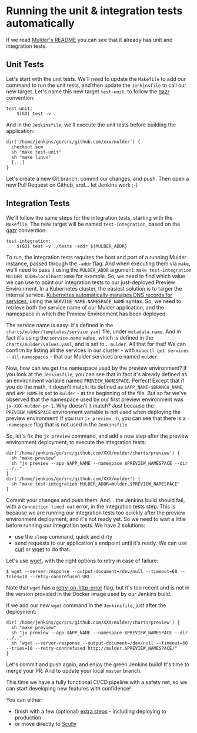 # Running the unit & integration tests automatically

If we read [Mulder's README](https://github.com/the-jenkins-x-files/mulder/blob/master/README.md) you can see that it already has unit and integration tests.

## Unit Tests

Let's start with the unit tests. We'll need to update the `Makefile` to add our command to run the unit tests, and then update the `Jenkinsfile` to call our new target. Let's name this new target `test-unit`, to follow the [gazr](https://gazr.io/) convention:

```
test-unit:
	$(GO) test -v .
```

And in the `Jenkinsfile`, we'll execute the unit tests before building the application:

```
dir('/home/jenkins/go/src/github.com/xxx/mulder') {
  checkout scm
  sh "make test-unit"
  sh "make linux"
  [...]
}
```

Let's create a new Git branch, commit our changes, and push. Then open a new Pull Request on Github, and... let Jenkins work ;-)

## Integration Tests

We'll follow the same steps for the integration tests, starting with the `Makefile`. The new target will be named `test-integration`, based on the [gazr](https://gazr.io/) convention:

```
test-integration:
	$(GO) test -v ./tests -addr ${MULDER_ADDR}
```

To run, the integration tests requires the host and port of a running Mulder instance, passed through the `-addr` flag. And when executing them via `make`, we'll need to pass it using the `MULDER_ADDR` argument: `make test-integration MULDER_ADDR=localhost:8080` for example. So, we need to find which value we can use to point our integration tests to our just-deployed Preview Environment. In a Kubernetes cluster, the easiest solution is to targer the internal service. [Kubernetes automatically manages DNS records for services](https://kubernetes.io/docs/concepts/services-networking/dns-pod-service/#services), using the `SERVICE_NAME.NAMESPACE_NAME` syntax. So, we need to retrieve both the service name of our Mulder application, and the namespace in which the Preview Environment has been deployed.

The service name is easy: it's defined in the `charts/mulder/templates/service.yaml` file, under `metadata.name`. And in fact it's using the `service.name` value, which is defined in the `charts/mulder/values.yaml`, and is set to... `mulder`. All that for that! We can confirm by listing all the services in our cluster - with `kubectl get services --all-namespaces` - that our Mulder services are named `mulder`.

Now, how can we get the namespace used by the preview environment? If you look at the `Jenkinsfile`, you can see that in fact it's already defined as an environment variable named `PREVIEW_NAMESPACE`. Perfect! Except that if you do the math, it doesn't match: its defined as `$APP_NAME-$BRANCH_NAME`, and `APP_NAME` is set to `mulder` - at the beginning of the file. But so far we've observed that the namespace used by our first preview environment was `jx-XXX-mulder-pr-1`. Why doesn't it match? Just because the `PREVIEW_NAMESPACE` environment variable is not used when deploying the preview environment! If you run `jx preview -h`, you can see that there is a `--namespace` flag that is not used in the `Jenkinsfile`.

So, let's fix the `jx preview` command, and add a new step after the preview environment deployment, to execute the integration tests:

```
dir('/home/jenkins/go/src/github.com/XXX/mulder/charts/preview') {
  sh "make preview"
  sh "jx preview --app $APP_NAME --namespace $PREVIEW_NAMESPACE --dir ../.."
}
dir('/home/jenkins/go/src/github.com/XXX/mulder') {
  sh "make test-integration MULDER_ADDR=mulder.$PREVIEW_NAMESPACE"
}
```

Commit your changes and push them. And... the Jenkins build should fail, with a `Connection timed out` error, in the integration tests step. This is because we are running our integration tests too quickly after the preview environment deployment, and it's not ready yet. So we need to wait a little before running our integration tests. We have 2 solutions:

- use the `sleep` command, quick and dirty
- send requests to our application's endpoint until it's ready. We can use [curl](https://curl.haxx.se/) or [wget](https://www.gnu.org/software/wget/) to do that.

Let's use [wget](https://www.gnu.org/software/wget/), with the right options to retry in case of failure:

```
$ wget --server-response --output-document=/dev/null --timeout=60 --tries=10 --retry-connrefused URL
```

Note that `wget` has a [retry-on-http-error](http://tomszilagyi.github.io/2017/02/Wget-retry-on-http-error) flag, but it's too recent and is not in the version provided in the Docker image used by our Jenkins build.

If we add our new `wget` command in the `Jenkinsfile`, just after the deployment:

```
dir('/home/jenkins/go/src/github.com/XXX/mulder/charts/preview') {
  sh "make preview"
  sh "jx preview --app $APP_NAME --namespace $PREVIEW_NAMESPACE --dir ../.."
  sh "wget --server-response --output-document=/dev/null --timeout=60 --tries=10 --retry-connrefused http://mulder.$PREVIEW_NAMESPACE/"
}
```

Let's commit and push again, and enjoy the green Jenkins build! It's time to merge your PR. And to update your local `master` branch.

This time we have a fully functional CI/CD pipeline with a safety net, so we can start developing new features with confidence!

You can either:
- finish with a few (optional) [extra steps](extra.md) - including deploying to production
- or move directly to [Scully](../scully/README.md)
